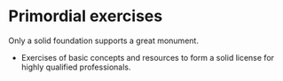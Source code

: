 # Primordial exercises
Only a solid foundation supports a great monument.
   
   - Exercises of basic concepts and resources to form a solid license for highly qualified professionals.